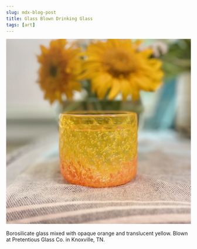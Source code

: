 ```yaml
---
slug: mdx-blog-post
title: Glass Blown Drinking Glass
tags: [art]
---
```


![Opaque orange and translucent yellow glass lowboy](./IMG_2546.jpeg)

Borosilicate glass mixed with opaque orange and translucent yellow. Blown at Pretentious Glass Co. in Knoxville, TN. 

